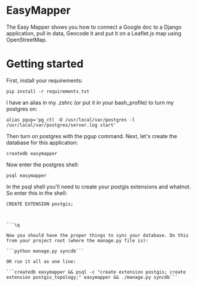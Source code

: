 EasyMapper
==========

The Easy Mapper shows you how to connect a Google doc to a Django application, pull in data, Geocode it and put it on a Leaflet.js map using OpenStreetMap.

# Getting started

First, install your requirements:

```pip install -r requirements.txt```

I have an alias in my .zshrc (or put it in your bash_profile) to turn my postgres on:

```alias pgup='pg_ctl -D /usr/local/var/postgres -l /usr/local/var/postgres/server.log start'```

Then turn on postgres with the pgup command. Next, let's create the database for this application:

```createdb easymapper```

Now enter the postgres shell:

```psql easymapper```

In the psql shell you'll need to create your postgis extensions and whatnot. So enter this in the shell:

```CREATE EXTENSION postgis;```

```CREATE EXTENSION postgis_topology;


```\q

Now you should have the proper things to sync your database. Do this from your project root (where the manage.py file is):

```python manage.py syncdb```

OR run it all as one line:

```createdb easymapper && psql -c "create extension postgis; create extension postgis_topology;" easymapper && ./manage.py syncdb```


